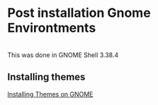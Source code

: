 # Post installation Gnome Environtments 
<br>
This was done in GNOME Shell 3.38.4

## Installing themes 
[Installing Themes on GNOME](https://itsfoss.com/install-switch-themes-gnome-shell/)
